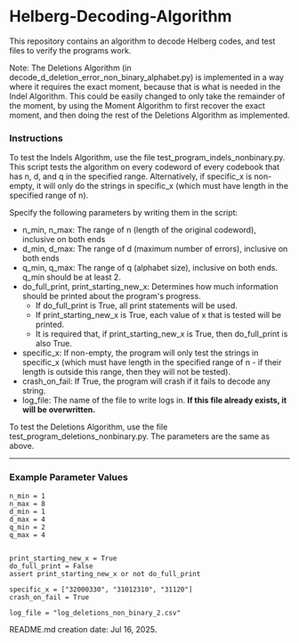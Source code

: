 # Helberg-Decoding-Algorithm

This repository contains an algorithm to decode Helberg codes, and test files to verify the programs work.

Note: The Deletions Algorithm (in decode_d_deletion_error_non_binary_alphabet.py) is implemented in a way where
it requires the exact moment, because that is what is needed in the Indel Algorithm. This could be easily changed 
to only take the remainder of the moment, by using the Moment Algorithm to first recover the exact moment, and then 
doing the rest of the Deletions Algorithm as implemented.

### Instructions

To test the Indels Algorithm, use the file test_program_indels_nonbinary.py. This script tests the algorithm on every codeword of every codebook that has n, d, and q in the specified range. Alternatively, if specific_x is non-empty, it will only do the strings in specific_x (which must have length in the specified range of n).

Specify the following parameters by writing them in the script:
- n_min, n_max: The range of n (length of the original codeword), inclusive on both ends
- d_min, d_max: The range of d (maximum number of errors), inclusive on both ends
- q_min, q_max: The range of q (alphabet size), inclusive on both ends. q_min should be at least 2.
- do_full_print, print_starting_new_x: Determines how much information should be printed about the program's progress.
    - If do_full_print is True, all print statements will be used.
    - If print_starting_new_x is True, each value of x that is tested will be printed.
    - It is required that, if print_starting_new_x is True, then do_full_print is also True.
- specific_x: If non-empty, the program will only test the strings in specific_x (which must have length in the specified range of n - if their length is outside this range, then they will not be tested).
- crash_on_fail: If True, the program will crash if it fails to decode any string. 
- log_file: The name of the file to write logs in. **If this file already exists, it will be overwritten.**

To test the Deletions Algorithm, use the file test_program_deletions_nonbinary.py. The parameters are the same as above.

---

### Example Parameter Values

```
n_min = 1
n_max = 8
d_min = 1
d_max = 4
q_min = 2
q_max = 4


print_starting_new_x = True
do_full_print = False
assert print_starting_new_x or not do_full_print

specific_x = ["32000330", "31012310", "31120"]
crash_on_fail = True

log_file = "log_deletions_non_binary_2.csv"
```


README.md creation date: Jul 16, 2025.
